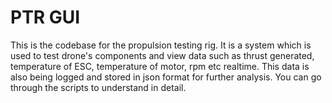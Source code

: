 # PTR GUI
This is the codebase for the propulsion testing rig. It is a system which is used to test drone's components and view data such as thrust generated, temperature of ESC, temperature of motor, rpm etc realtime. This data is also being logged and stored in json format for further analysis. You can go through the scripts to understand in detail.
